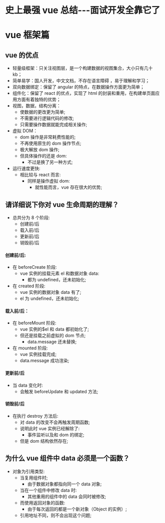 # 史上最强 vue 总结---面试开发全靠它了

# vue 框架篇

## vue 的优点

- 轻量级框架：只关注视图层，是一个构建数据的视图集合，大小只有几十 kb；
- 简单易学：国人开发，中文文档，不存在语言障碍 ，易于理解和学习；
- 双向数据绑定：保留了 angular 的特点，在数据操作方面更为简单；
- 组件化：保留了 react 的优点，实现了 html 的封装和重用，在构建单页面应用方面有着独特的优势；
- 视图，数据，结构分离：
  - 使数据的更改更为简单;
  - 不需要进行逻辑代码的修改;
  - 只需要操作数据就能完成相关操作;
- 虚拟 DOM：
  - dom 操作是非常耗费性能的;
  - 不再使用原生的 dom 操作节点;
  - 极大解放 dom 操作;
  - 但具体操作的还是 dom:
    - 不过是换了另一种方式;
- 运行速度更快:
  - 相比较与 react 而言:
    - 同样是操作虚拟 dom:
      - 就性能而言，vue 存在很大的优势;

## 请详细说下你对 vue 生命周期的理解？

- 总共分为 8 个阶段:
  - 创建前/后
  - 载入前/后
  - 更新前/后
  - 销毁前/后

#### 创建前/后:

- 在 beforeCreate 阶段:
  - vue 实例的挂载元素 el 和数据对象 data:
    - 都为 undefined，还未初始化;
- 在 created 阶段:
  - vue 实例的数据对象 data 有了;
  - el 为 undefined，还未初始化;

#### 载入前/后：

- 在 beforeMount 阶段:
  - vue 实例的\$el 和 data 都初始化了;
  - 但还是挂载之前虚拟的 dom 节点;
    - data.message 还未替换;
- 在 mounted 阶段:
  - vue 实例挂载完成;
  - data.message 成功渲染;

#### 更新前/后

- 当 data 变化时:
  - 会触发 beforeUpdate 和 updated 方法;

#### 销毁前/后

- 在执行 destroy 方法后:
  - 对 data 的改变不会再触发周期函数;
  - 说明此时 vue 实例已经解除了:
    - 事件监听以及和 dom 的绑定;
  - 但是 dom 结构依然存在;

## 为什么 vue 组件中 data 必须是一个函数？

- 对象为引用类型:
  - 当复用组件时;
    - 由于数据对象都指向同一个 data 对象;
  - 当在一个组件中修改 data 时:
    - 其他重用的组件中的 data 会同时被修改;
  - 而使用返回对象的函数:
    - 由于每次返回的都是一个新对象（Object 的实例）;
  - 引用地址不同，则不会出现这个问题;
